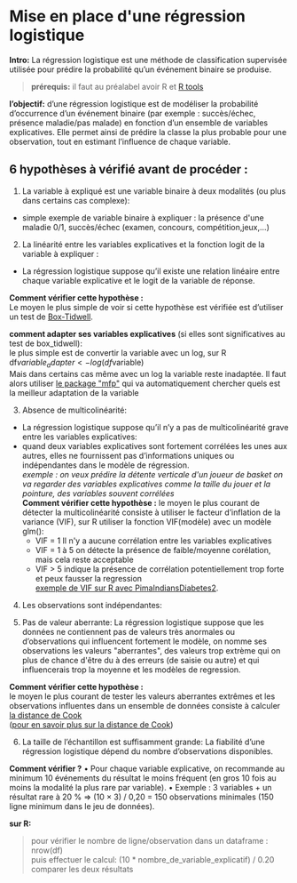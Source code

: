 # Mise en place d'une régression logistique
 **Intro:** La régression logistique est une méthode de classification supervisée utilisée pour prédire la probabilité qu’un événement binaire se produise.    
> **prérequis:** il faut au préalabel avoir R
et [R tools](https://cran.r-project.org/bin/windows/Rtools/rtools42/rtools.html)
> 
**l’objectif:** d’une régression logistique est de modéliser la probabilité d’occurrence d’un événement binaire (par exemple : succès/échec, présence maladie/pas malade) en fonction d’un ensemble de variables explicatives. Elle permet ainsi de prédire la classe la plus probable pour une observation, tout en estimant l’influence de chaque variable.
## 6 hypothèses à vérifié avant de procéder :

1. La variable à expliqué est une variable binaire à deux modalités (ou plus dans certains cas complexe):    
- simple exemple de variable binaire à expliquer : la présence d'une maladie 0/1, succès/échec (examen, concours, compétition,jeux,...)
      
2. La linéarité entre les variables explicatives et la fonction logit de la variable à expliquer :    
- La régression logistique suppose qu’il existe une relation linéaire entre chaque variable explicative et le logit de la variable de réponse.

**Comment vérifier cette hypothèse :**    
Le moyen le plus simple de voir si cette hypothèse est vérifiée est d’utiliser un test de [Box-Tidwell](méthode_box-tidwell_diabete.Rmd).

**comment adapter ses variables explicatives** (si elles sont significatives au test de box_tidwell):      
le plus simple est de convertir la variable avec un log, sur R df$variable_adapter <- log(df$variable)      
Mais dans certains cas même avec un log la variable reste inadaptée. Il faut alors utiliser [le package "mfp"](adapt-variable.R) qui va automatiquement chercher quels est la meilleur adaptation de la variable

3. Absence de multicolinéarité:     
- La régression logistique suppose qu’il n’y a pas de multicolinéarité grave entre les variables explicatives:
- quand deux variables explicatives sont fortement corrélées les unes aux autres, elles ne fournissent pas d’informations uniques ou indépendantes dans le modèle de régression.      
*exemple : on veux prédire la détente verticale d'un joueur de basket on va regarder des variables explicatives comme la taille du jouer et la pointure, des variables souvent corrélées*    
**Comment vérifier cette hypothèse :** le moyen le plus courant de détecter la multicolinéarité consiste à utiliser le facteur d’inflation de la variance (VIF), sur R utiliser la fonction VIF(modèle) avec un modèle glm():
    - VIF = 1 Il n'y a aucune corrélation entre les variables explicatives
    - VIF = 1 à 5 on détecte la présence de faible/moyenne corélation, mais cela reste acceptable
    - VIF > 5 indique la présence de corrélation potentiellement trop forte et peux fausser la regression      
[exemple de VIF sur R avec PimaIndiansDiabetes2](VIF_diabete.R).
4. Les observations sont indépendantes:


5. Pas de valeur aberrante:
La régression logistique suppose que les données ne contiennent pas de valeurs très anormales ou d’observations qui influencent fortement le modèle, on nomme ses observations les valeurs "aberrantes", des valeurs trop extrème qui on plus de chance d'être du à des erreurs (de saisie ou autre) et qui influencerais trop la moyenne et les modèles de regression.

**Comment vérifier cette hypothèse :**      
le moyen le plus courant de tester les valeurs aberrantes extrêmes et les observations influentes dans un ensemble de données consiste à calculer [la distance de Cook](distance_de_cook.R)       
([pour en savoir plus sur la distance de Cook](https://statorials.org/comment-identifier-les-points-de-donnees-influents-en-utilisant-la-distance-des-cuisiniers/))


6. La taille de l’échantillon est suffisamment grande:
La fiabilité d’une régression logistique dépend du nombre d’observations disponibles.

**Comment vérifier ?** • Pour chaque variable explicative, on recommande au minimum 10 événements du résultat le moins fréquent (en gros 10 fois au moins la modalité la plus rare par variable). • Exemple : 3 variables + un résultat rare à 20 % ⇒ (10 × 3) / 0,20 = 150 observations minimales (150 ligne minimum dans le jeu de données).

 **sur R:**
 > pour vérifier le nombre de ligne/observation dans un dataframe : nrow(df)      
 > puis effectuer le calcul: (10 * nombre_de_variable_explicatif) / 0.20      
 > comparer les deux résultats
